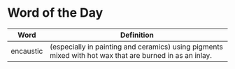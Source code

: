 # Word of the Day

|Word|Definition|
|---|---|
|encaustic|(especially in painting and ceramics) using pigments mixed with hot wax that are burned in as an inlay.|